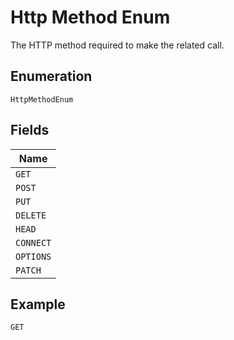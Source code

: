 
# Http Method Enum

The HTTP method required to make the related call.

## Enumeration

`HttpMethodEnum`

## Fields

| Name |
|  --- |
| `GET` |
| `POST` |
| `PUT` |
| `DELETE` |
| `HEAD` |
| `CONNECT` |
| `OPTIONS` |
| `PATCH` |

## Example

```
GET
```


